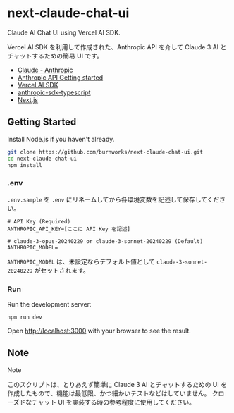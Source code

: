 # next-claude-chat-ui

Claude AI Chat UI using Vercel AI SDK.

Vercel AI SDK を利用して作成された、Anthropic API を介して Claude 3 AI とチャットするための簡易 UI です。

- [Claude - Anthropic](https://www.anthropic.com/claude)
- [Anthropic API Getting started](https://docs.anthropic.com/claude/reference/getting-started-with-the-api)
- [Vercel AI SDK](https://github.com/vercel/ai)
- [anthropic-sdk-typescript](https://github.com/anthropics/anthropic-sdk-typescript)
- [Next.js](https://nextjs.org/)

## Getting Started

Install Node.js if you haven't already.

```bash
git clone https://github.com/burnworks/next-claude-chat-ui.git
cd next-claude-chat-ui
npm install
```

### .env

`.env.sample` を `.env` にリネームしてから各環境変数を記述して保存してください。

```
# API Key (Required)
ANTHROPIC_API_KEY=[ここに API Key を記述]

# claude-3-opus-20240229 or claude-3-sonnet-20240229 (Default)
ANTHROPIC_MODEL=
```

`ANTHROPIC_MODEL` は、未設定ならデフォルト値として `claude-3-sonnet-20240229` がセットされます。

### Run

Run the development server:

```bash
npm run dev
```

Open [http://localhost:3000](http://localhost:3000) with your browser to see the result.

## Note

> [!NOTE]
> このスクリプトは、とりあえず簡単に Claude 3 AI とチャットするための UI を作成したもので、機能は最低限、かつ細かいテストなどはしていません。
> クローズドなチャット UI を実装する時の参考程度に使用してください。

